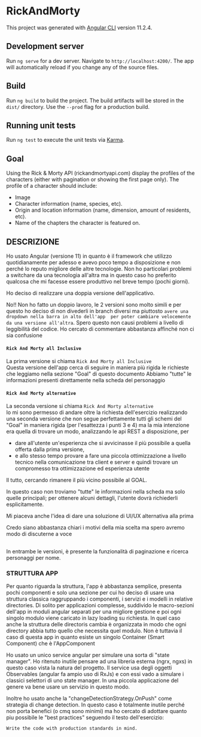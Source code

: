 # RickAndMorty

This project was generated with [Angular CLI](https://github.com/angular/angular-cli) version 11.2.4.

## Development server

Run `ng serve` for a dev server. Navigate to `http://localhost:4200/`. The app will automatically reload if you change any of the source files.

## Build

Run `ng build` to build the project. The build artifacts will be stored in the `dist/` directory. Use the `--prod` flag for a production build.

## Running unit tests

Run `ng test` to execute the unit tests via [Karma](https://karma-runner.github.io).


## Goal

Using the Rick & Morty API (rickandmortyapi.com) display the profiles of the characters (either with pagination or showing the first page only).
The profile of a character should include:
- Image
- Character information (name, species, etc).
- Origin and location information (name, dimension, amount of residents, etc). 
- Name of the chapters the character is featured on.


## DESCRIZIONE

Ho usato Angular (versione 11) in quanto è il framework che utilizzo quotidianamente per adesso e 
avevo poco tempo a disposizione e non perché lo reputo migliore delle altre tecnologie.
Non ho particolari problemi a switchare da una tecnologia all'altra ma in questo caso ho preferito 
qualcosa che mi facesse essere produttivo nel breve tempo (pochi giorni).


Ho deciso di realizzare una doppia versione dell'applicativo.

No!! Non ho fatto un doppio lavoro, le 2 versioni sono molto simili e per questo ho deciso
di non divederli in branch diversi ma piuttosto `avere una dropdown nella barra in alto dell'app 
per poter cambiare velocemente da una versione all'altra`.
Spero questo non causi problemi a livello di leggibilità del codice.
Ho cercato di commentare abbastanza affinché non ci sia confusione
    

#### `Rick And Morty all Inclusive` 

La prima versione si chiama `Rick And Morty all Inclusive`  
Questa versione dell'app cerca di seguire in maniera più rigida le richieste che 
leggiamo nella sezione "Goal" di questo documento
Abbiamo "tutte" le informazioni presenti direttamente nella scheda del personaggio
 
#### `Rick And Morty alternative`    
La seconda versione si chiama `Rick And Morty alternative`  
Io mi sono permesso di andare oltre la richiesta dell'esercizio realizzando una seconda versione
che non segue perfettamente tutti gli schemi del "Goal" in maniera rigida (per l'esattezza i punti 3 e 4) ma 
la mia intenzione era quella di trovare
un modo, analizzando le api REST a disposizione, per 
- dare all'utente un'esperienza  che si avvicinasse il più possibile a quella offerta dalla prima versione, 
- e allo stesso tempo provare a fare una piccola ottimizzazione a 
livello tecnico nella comunicazione tra client e server e quindi trovare un compromesso 
tra ottimizzazione ed esperienza utente 

Il tutto, cercando rimanere il più vicino possibile al GOAL.      

In questo caso non troviamo "tutte" le informazioni nella scheda ma solo quelle principali;
per ottenere alcuni dettagli, l'utente dovrà richiederli esplicitamente.   

Mi piaceva anche l'idea di dare una soluzione di UI/UX alternativa alla prima 

Credo siano abbastanza chiari i motivi della mia scelta ma spero avremo modo di discuterne a voce

##


In entrambe le versioni, è presente la funzionalità di paginazione e ricerca personaggi per nome.

### STRUTTURA APP
 Per quanto riguarda la struttura, l'app è abbastanza semplice, presenta pochi componenti e
 solo una sezione per cui ho deciso di usare una struttura classica raggruppando i componenti, 
 i servizi e i modelli in relative directories. 
 Di solito per applicazioni complesse, suddivido le macro-sezioni dell'app in moduli angular separati
 per una migliore gestione e poi ogni singolo modulo viene caricato in lazy loading su richiesta.
 In quel caso anche la struttura delle directoris cambia è organizzata in modo che ogni directory abbia
 tutto quello che necessita quel modulo.
 Non è tuttavia il caso di questa app in quanto esiste un singolo Container (Smart Component) che è l'AppComponent
 
 Ho usato un unico service angular per simulare una sorta di "state manager". Ho ritenuto inutile
 pensare ad una libreria esterna (ngrx, ngxs) in questo caso vista la natura del progetto.
 Il service usa degli oggetti Observables (angular fa ampio uso di RxJs) e con essi vado a simulare
 i classici selettori di uno state manager. 
 In una piccola applicazione del genere va bene usare un servizio in questo modo.
 
 Inoltre ho usato anche la "changeDetectionStrategy.OnPush" come strategia di change detection.
 In questo caso è totalmente inutile perché non porta benefici (o cmq sono minimi) ma ho cercato di 
 adottare quanto piu possibile le "best practices" seguendo il testo dell'esercizio:
 
 `Write the code with production standards in mind.`
  

